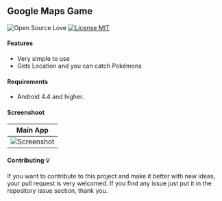 ## Google Maps Game
![Open Source Love](https://badges.frapsoft.com/os/v1/open-source.svg?v=102)
[![License MIT](https://img.shields.io/badge/license-MIT-blue.svg)](https://github.com/HouariZegai/QRCodeGenFX/blob/master/LICENSE)

#### Features
* Very simple to use
* Gets Location and you can catch Pokémons

#### Requirements
* Android 4.4 and higher.

#### Screenshoot
| Main App  |
|:-------------------:|
| ![Screenshot](screenshots/qrcode_gen.PNG) |

#### Contributing 💡
If you want to contribute to this project and make it better with new ideas, your pull request is very welcomed.
If you find any issue just put it in the repository issue section, thank you.
